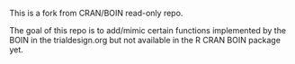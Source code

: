 This is a fork from CRAN/BOIN read-only repo.

The goal of this repo is to add/mimic certain functions implemented by the BOIN in the  trialdesign.org but not available in the R CRAN BOIN package yet.

